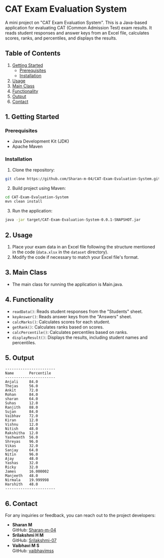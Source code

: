 # CAT Exam Evaluation System
A mini project on "CAT Exam Evaluation System". This is a Java-based application for evaluating CAT (Common Admission Test) exam results. It reads student responses and answer keys from an Excel file, calculates scores, ranks, and percentiles, and displays the results.

## Table of Contents
1. [Getting Started](#getting-started)
    - [Prerequisites](#prerequisites)
    - [Installation](#installation)
2. [Usage](#usage)
3. [Main Class](#main-class)
4. [Functionality](#functionality)
5. [Output](#output)
6. [Contact](#contact)

## 1. Getting Started <a name="getting-started"></a>

### Prerequisites <a name="prerequisites"></a>

- Java Development Kit (JDK)
- Apache Maven

### Installation <a name="installation"></a>

1. Clone the repository:
```sh
git clone https://github.com/Sharan-m-04/CAT-Exam-Evaluation-System.git
```
2. Build project using Maven:
```sh
cd CAT-Exam-Evaluation-System
mvn clean install
```
3. Run the application:
```sh
java -jar target/CAT-Exam-Evaluation-System-0.0.1-SNAPSHOT.jar
```
## 2. Usage <a name="usage"></a>
1. Place your exam data in an Excel file following the structure mentioned in the code (`data.xlsx` in the `dataset` directory).
2. Modify the code if necessary to match your Excel file's format.
## 3. Main Class <a name="main-class"></a>
- The main class for running the application is Main.java.
## 4. Functionality <a name="functionality"></a>
- `readData()`: Reads student responses from the "Students" sheet.
- `keyAnswer()`: Reads answer keys from the "Answers" sheet.
- `calcMarks()`: Calculates scores for each student.
- `getRank()`: Calculates ranks based on scores.
- `calcPercentile()`: Calculates percentiles based on ranks.
- `displayResult()`: Displays the results, including student names and percentiles.
## 5. Output <a name="output"></a>
```
-----------------------
Name       Percentile 
-----------------------
Anjali     84.0       
Thejas     56.0       
Ankit      72.0       
Rohan      84.0       
sharan     64.0       
Suhas      12.0       
Ranjith    88.0       
Sujan      84.0       
Vaibhav    72.0       
Kiran      12.0       
Vishnu     12.0       
Nitish     48.0       
Rakshitha  12.0       
Yashwanth  56.0       
Shreyas    96.0       
Vikas      32.0       
Sanjay     64.0       
Nitin      96.0       
Ajay       48.0       
Yashas     32.0       
Ricky      32.0       
James      16.000002  
Manjeeth   48.0       
Nirmala    19.999998  
Harshith   48.0       
-----------------------
```
## 6. Contact <a name="contact"></a>
For any inquiries or feedback, you can reach out to the project developers:

- **Sharan M** <br>
GitHub: [Sharan-m-04](https://github.com/Sharan-m-04)
- **Srilakshmi H M** <br>
GitHub: [Srilakshmi-07](https://github.com/Srilakshmi-07)
- **Vaibhavi M S** <br>
GitHub: [vaibhavimss](https://github.com/vaibhavimss)
